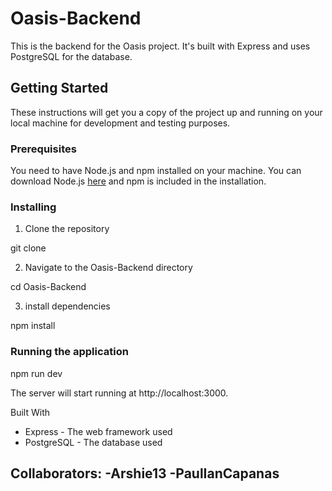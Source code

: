 # Oasis-Backend

This is the backend for the Oasis project. It's built with Express and uses PostgreSQL for the database.

## Getting Started

These instructions will get you a copy of the project up and running on your local machine for development and testing purposes.

### Prerequisites

You need to have Node.js and npm installed on your machine. You can download Node.js [here](https://nodejs.org/en/download/) and npm is included in the installation.

### Installing

1. Clone the repository

git clone <repository-url>

2. Navigate to the Oasis-Backend directory

cd Oasis-Backend

3. install dependencies

npm install

### Running the application

npm run dev

The server will start running at http://localhost:3000.

Built With
* Express - The web framework used
* PostgreSQL - The database used

Collaborators:
-Arshie13
-PaulIanCapanas
-
